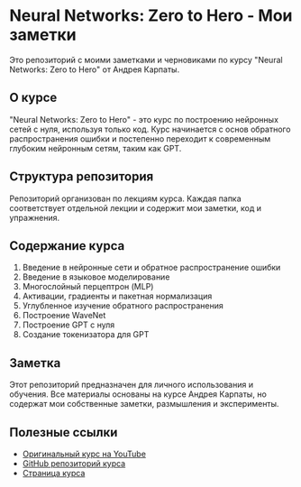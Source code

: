 # Neural Networks: Zero to Hero - Мои заметки

Это репозиторий с моими заметками и черновиками по курсу "Neural Networks: Zero to Hero" от Андрея Карпаты.

## О курсе

"Neural Networks: Zero to Hero" - это курс по построению нейронных сетей с нуля, используя только код. Курс начинается с основ обратного распространения ошибки и постепенно переходит к современным глубоким нейронным сетям, таким как GPT.

## Структура репозитория

Репозиторий организован по лекциям курса. Каждая папка соответствует отдельной лекции и содержит мои заметки, код и упражнения.

## Содержание курса

1. Введение в нейронные сети и обратное распространение ошибки
2. Введение в языковое моделирование
3. Многослойный перцептрон (MLP)
4. Активации, градиенты и пакетная нормализация
5. Углубленное изучение обратного распространения
6. Построение WaveNet
7. Построение GPT с нуля
8. Создание токенизатора для GPT

## Заметка

Этот репозиторий предназначен для личного использования и обучения. Все материалы основаны на курсе Андрея Карпаты, но содержат мои собственные заметки, размышления и эксперименты.

## Полезные ссылки

- [Оригинальный курс на YouTube](https://www.youtube.com/playlist?list=PLAqhIrjkxbuWI23v9cThsA9GvCAUhRvKZ)
- [GitHub репозиторий курса](https://github.com/karpathy/ng-video-lecture)
- [Страница курса](https://karpathy.ai/zero-to-hero.html)
